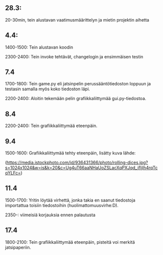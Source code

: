## 28.3: 
20-30min, tein alustavan vaatimusmäärittelyn ja mietin projektin aihetta

## 4.4:
1400-1500: Tein alustavan koodin

2300-2400: Tein invoke tehtävät, changelogin ja ensimmäisen testin


## 7.4
1700-1800: Tein game.py eli jatsinpelin perussääntötiedoston loppuun ja testasin samalla myös koko tiedoston läpi.

2200-2400: Aloitin tekemään pelin grafiikkaliittymää gui.py-tiedostoa. 

## 8.4
2200-2400: Tein grafiikkaliittymää eteenpäin.

## 9.4 

1500-1600: Grafiikkaliittymää tehty eteenpäin, lisätty kuva lähde:

(https://media.istockphoto.com/id/936431366/photo/rolling-dices.jpg?s=1024x1024&w=is&k=20&c=Ug4uT66aaNHaUoZSLacXqPXJqd_jfIjlh4rqTcqYLFc=)

## 11.4 

1500-1700: Yritin löytää virhettä, jonka takia en saanut tiedostoja importattua toisiin tiedostoihin (huolimattomuusvirhe:D). 

2350-: viimeisiä korjauksia ennen palautusta

## 17.4 

1800-2100: Tein grafiikkaliittymää eteenpäin, pisteitä voi merkitä jatsipaperiin.
